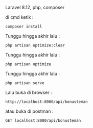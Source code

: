 Laravel 8.12, php, composer </br>

di cmd ketik :

```
composer install
```

Tunggu hingga akhir lalu :

```
php artisan optimize:clear
```

Tunggu hingga akhir lalu :

```
php artisan optimize
```

Tunggu hingga akhir lalu :

```
php artisan serve
```

Lalu buka di browser :

```
http://localhost:8000/api/bonusteman
```

atau buka di postman :

```
GET localhost:8000/api/bonusteman
```